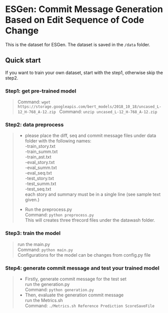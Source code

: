 # ESGen: Commit Message Generation Based on Edit Sequence of Code Change

This is the dataset for ESGen. The dataset is saved in the ```/data``` folder.

## Quick start
If you want to train your own dataset, start with the step1, otherwise skip the step2.

### Step1: get pre-trained model

> Command: ```wget https://storage.googleapis.com/bert_models/2018_10_18/uncased_L-12_H-768_A-12.zip ```
> Command: ```unzip uncased_L-12_H-768_A-12.zip```

### Step2: data preprocess
> + please place the diff, seq and commit message files under data folder with the following names:<br>
>-train_story.txt <br>
>-train_summ.txt <br>
-train_ast.txt <br>
-eval_story.txt <br>
-eval_summ.txt <br>
-eval_seq.txt <br>
-test_story.txt <br>
-test_summ.txt <br>
-test_seq.txt <br>
> each story and summary must be in a single line (see sample text given.)
>
> + Run the preprocess.py <br>
Command: ```python preprocess.py```<br>
This will creates three tfrecord files under the datawash folder.

### Step3: train the model
> run the main.py <br>
Command: ```python main.py``` <br>
Configurations for the model can be changes from config.py file

### Step4: generate commit message and test your trained model
> + Firstly, generate commit message for the test set <br>
> run the generation.py <br>
> Command: ```python generation.py```
> + Then, evaluate the generation commit message<br>
> run the Metrics.sh <br>
> Command: ```./Metrics.sh Reference Prediction ScoreSaveFile```


